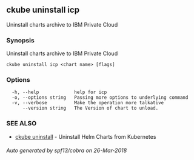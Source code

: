 ## ckube uninstall icp

Uninstall charts archive to IBM Private Cloud

### Synopsis

Uninstall charts archive to IBM Private Cloud

```
ckube uninstall icp <chart name> [flags]
```

### Options

```
  -h, --help             help for icp
  -o, --options string   Passing more options to underlying command
  -v, --verbose          Make the operation more talkative
      --version string   The Version of chart to unload.
```

### SEE ALSO

* [ckube uninstall](ckube_uninstall.md)	 - Uninstall Helm Charts from Kubernetes

###### Auto generated by spf13/cobra on 26-Mar-2018
